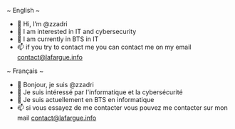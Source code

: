 ~ English ~ 
- 👋 Hi, I’m @zzadri
- 👀 I am interested in IT and cybersecurity
- 🌱 I am currently in BTS in IT
- 📫 if you try to contact me you can contact me on my email contact@lafargue.info

~ Français ~ 
- 👋 Bonjour, je suis @zzadri
- 👀 Je suis intéressé par l'informatique et la cybersécurité
- 🌱 Je suis actuellement en BTS en informatique
- 📫 si vous essayez de me contacter vous pouvez me contacter sur mon mail contact@lafargue.info
<!---
zzadri/zzadri is a ✨ special ✨ repository because its `README.md` (this file) appears on your GitHub profile.
You can click the Preview link to take a look at your changes.
--->
